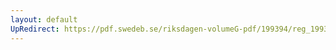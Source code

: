 ```yaml
---
layout: default
UpRedirect: https://pdf.swedeb.se/riksdagen-volumeG-pdf/199394/reg_199394_FöU/reg_199394_FöU_0003.pdf
---
```

